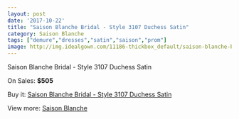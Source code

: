 ```yaml
---
layout: post
date: '2017-10-22'
title: "Saison Blanche Bridal - Style 3107 Duchess Satin"
category: Saison Blanche
tags: ["demure","dresses","satin","saison","prom"]
image: http://img.idealgown.com/11186-thickbox_default/saison-blanche-bridal-style-3107-duchess-satin.jpg
---
```

Saison Blanche Bridal - Style 3107 Duchess Satin

On Sales: **$505**
<a href="https://www.idealgown.com/en/saison-blanche/4585-saison-blanche-bridal-style-3107-duchess-satin.html"><amp-img layout="responsive" width="600" height="600" src="//img.idealgown.com/11186-thickbox_default/saison-blanche-bridal-style-3107-duchess-satin.jpg" alt="Saison Blanche Bridal - Style 3107 Duchess Satin 0" /></a>
<a href="https://www.idealgown.com/en/saison-blanche/4585-saison-blanche-bridal-style-3107-duchess-satin.html"><amp-img layout="responsive" width="600" height="600" src="//img.idealgown.com/11188-thickbox_default/saison-blanche-bridal-style-3107-duchess-satin.jpg" alt="Saison Blanche Bridal - Style 3107 Duchess Satin 1" /></a>
<a href="https://www.idealgown.com/en/saison-blanche/4585-saison-blanche-bridal-style-3107-duchess-satin.html"><amp-img layout="responsive" width="600" height="600" src="//img.idealgown.com/11187-thickbox_default/saison-blanche-bridal-style-3107-duchess-satin.jpg" alt="Saison Blanche Bridal - Style 3107 Duchess Satin 2" /></a>

Buy it: [Saison Blanche Bridal - Style 3107 Duchess Satin](https://www.idealgown.com/en/saison-blanche/4585-saison-blanche-bridal-style-3107-duchess-satin.html "Saison Blanche Bridal - Style 3107 Duchess Satin")

View more: [Saison Blanche](https://www.idealgown.com/en/55-saison-blanche "Saison Blanche")